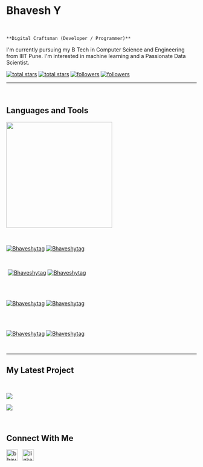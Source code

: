 <h1> Bhavesh Y </h1>
<br /> 

                    
`**Digital Craftsman (Developer / Programmer)**`

                    

<p align="left">I'm currently pursuing my B Tech in Computer Science and Engineering from IIIT Pune. I'm interested in machine learning and a Passionate Data Scientist.</p>
<p align="left"> 
  <a href="https://github.com/Bhaveshytag?tab=repositories&sort=stargazers#gh-light-mode-only">
    <img alt="total stars" title="Total stars on GitHub" src="https://custom-icon-badges.demolab.com/github/stars/Bhaveshytag?color=3ea97d&style=for-the-badge&labelColor=40b682&logo=star#gh-light-mode-only"/></a>
  
  <a href="https://github.com/Bhaveshytag?tab=repositories&sort=stargazers#gh-dark-mode-only">
    <img alt="total stars" title="Total stars on GitHub" src="https://custom-icon-badges.demolab.com/github/stars/Bhaveshytag?color=655489&style=for-the-badge&labelColor=c691e9&logo=star#gh-dark-mode-only"/></a>
  
  <a href="https://github.com/Bhaveshytag?tab=followers#gh-light-mode-only">
    <img alt="followers" title="Follow me on Github" src="https://custom-icon-badges.demolab.com/github/followers/Bhaveshytag?color=2c4954&labelColor=2c3e50&style=for-the-badge&logo=person-add&label=Follow&logoColor=white#gh-light-mode-only"/></a>
    
  <a href="https://github.com/Bhaveshytag?tab=followers#gh-dark-mode-only">
    <img alt="followers" title="Follow me on Github" src="https://custom-icon-badges.demolab.com/github/followers/Bhaveshytag?color=dacc84&labelColor=f9e692&style=for-the-badge&logo=person-add&label=Follow&logoColor=white#gh-dark-mode-only"/></a>
</p>

---
<br />

                    

<h2>Languages and Tools</h2> 
<p align="left">
<img width="280px"  src="https://skillicons.dev/icons?i=py,cpp,java&perline=9"  />
</p>
<br />

                    

<p><a href="https://github.com/Bhaveshytag#gh-dark-mode-only" target="_blank"><img align="center" src="https://github-readme-stats.vercel.app/api/top-langs/?username=Bhaveshytag&langs_count=6&show_icon=true&layout=compact&theme=nightowl#gh-dark-mode-only" alt="Bhaveshytag" /></a>
  <a href="https://github.com/Bhaveshytag#gh-light-mode-only" target="_blank"><img align="center" src="https://github-readme-stats.vercel.app/api/top-langs/?username=Bhaveshytag&langs_count=6&show_icon=true&layout=compact&theme=vue#gh-light-mode-only" alt="Bhaveshytag" /></a>
</p>

<br />

<p>&nbsp;<a href="https://github.com/Bhaveshytag#gh-dark-mode-only" target="_blank"><img align="center" src="https://github-readme-stats.vercel.app/api?username=Bhaveshytag&count_private=true&show_icons=true&theme=nightowl#gh-dark-mode-only" alt="Bhaveshytag" /></a>
<a href="https://github.com/Bhaveshytag#gh-light-mode-only" target="_blank"><img align="center" src="https://github-readme-stats.vercel.app/api?username=Bhaveshytag&count_private=true&show_icons=true&theme=vue#gh-light-mode-only" alt="Bhaveshytag" /></a>
</p> 
<br>
<br />

<p><a href="https://github.com/Bhaveshytag#gh-dark-mode-only" target="_blank"><img align="center" src="https://streak-stats.demolab.com?user=Bhaveshytag&theme=nightowl#gh-dark-mode-only" alt="Bhaveshytag"/></a>
<a href="https://github.com/Bhaveshytag#gh-light-mode-only" target="_blank"><img align="center" src="https://streak-stats.demolab.com?user=Bhaveshytag&theme=vue#gh-light-mode-only" alt="Bhaveshytag"/></a></p>
<br/>
<br />

<p><a href="https://github.com/Bhaveshytag#gh-dark-mode-only" target="_blank"><img align="center" src="https://github-readme-activity-graph.cyclic.app/graph?username=Bhaveshytag&theme=nightowl#gh-dark-mode-only" alt="Bhaveshytag" /></a>
<a href="https://github.com/Bhaveshytag#gh-light-mode-only" target="_blank"><img align="center" src="https://github-readme-activity-graph.cyclic.app/graph?username=Bhaveshytag&theme=vue#gh-light-mode-only" alt="Bhaveshytag" /></a></p>
<br/>

---


                    

<h2>My Latest Project</h2> 
<br />
<p><a href="https://github.com/Bhaveshytag/PaySight#gh-dark-mode-only" target="_blank"><img align="center" src="https://github-readme-stats.vercel.app/api/pin/?username=Bhaveshytag&repo=PaySight&theme=nightowl&show_owner=true#gh-dark-mode-only"/></a></p>
<p><a href="https://github.com/Bhaveshytag/PaySight#gh-light-mode-only" target="_blank"><img align="center" src="https://github-readme-stats.vercel.app/api/pin/?username=Bhaveshytag&repo=PaySight&theme=vue&show_owner=true#gh-light-mode-only"/></a></p>
<br />


                    

<h2>Connect With Me</h2> 
<p align="left">
<a href="https://instagram.com/bhaveshytag11" target="_blank"><img align="left" width="30px" style="padding-right:10px" src="https://raw.githubusercontent.com/rahuldkjain/github-profile-readme-generator/master/src/images/icons/Social/instagram.svg" alt="bhaveshytag11" /></a>
<a href="https://www.linkedin.com/in/bhavesh-y-1163a6232/" target="_blank"><img align="left" alt="linkedin" width="30px" style="padding-right: 10px;" src="https://cdn.jsdelivr.net/gh/devicons/devicon/icons/linkedin/linkedin-original.svg" /></a>
</p>
